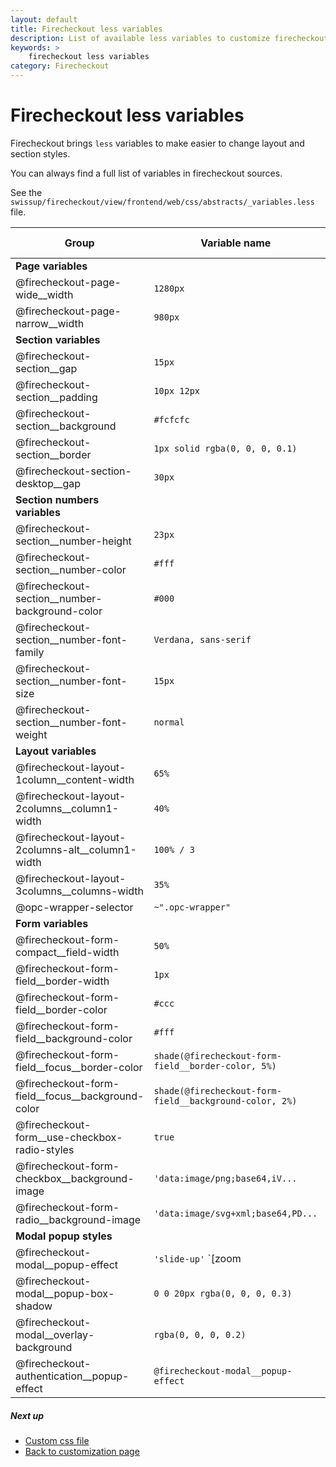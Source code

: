 ```yaml
---
layout: default
title: Firecheckout less variables
description: List of available less variables to customize firecheckout page
keywords: >
    firecheckout less variables
category: Firecheckout
---
```


# Firecheckout less variables

Firecheckout brings `less` variables to make easier to change layout and section
styles.

You can always find a full list of variables in firecheckout sources.

See the `swissup/firecheckout/view/frontend/web/css/abstracts/_variables.less` file.

Group               | Variable name                 | Default value
--------------------|-------------------------------|--------------
**Page variables**  |                               |
|@firecheckout-page-wide__width                     | `1280px`
|@firecheckout-page-narrow__width                   | `980px`
**Section variables** |                             |
|@firecheckout-section__gap                         | `15px`
|@firecheckout-section__padding                     | `10px 12px`
|@firecheckout-section__background                  | `#fcfcfc`
|@firecheckout-section__border                      | `1px solid rgba(0, 0, 0, 0.1)`
|@firecheckout-section-desktop__gap                 | `30px`
**Section numbers variables** |                     |
|@firecheckout-section__number-height               | `23px`
|@firecheckout-section__number-color                | `#fff`
|@firecheckout-section__number-background-color     | `#000`
|@firecheckout-section__number-font-family          | `Verdana, sans-serif`
|@firecheckout-section__number-font-size            | `15px`
|@firecheckout-section__number-font-weight          | `normal`
**Layout variables** |                              |
|@firecheckout-layout-1column__content-width        | `65%`
|@firecheckout-layout-2columns__column1-width       | `40%`
|@firecheckout-layout-2columns-alt__column1-width   | `100% / 3`
|@firecheckout-layout-3columns__columns-width       | `35%`
|@opc-wrapper-selector                              | `~".opc-wrapper"`
**Form variables** |                                |
|@firecheckout-form-compact__field-width            | `50%`
|@firecheckout-form-field__border-width             | `1px`
|@firecheckout-form-field__border-color             | `#ccc`
|@firecheckout-form-field__background-color         | `#fff`
|@firecheckout-form-field__focus__border-color      | `shade(@firecheckout-form-field__border-color, 5%)`
|@firecheckout-form-field__focus__background-color  | `shade(@firecheckout-form-field__background-color, 2%)`
|@firecheckout-form__use-checkbox-radio-styles      | `true`
|@firecheckout-form-checkbox__background-image      | `'data:image/png;base64,iV...`
|@firecheckout-form-radio__background-image         | `'data:image/svg+xml;base64,PD...`
**Modal popup styles** |                            |
|@firecheckout-modal__popup-effect                  | `'slide-up'` `[zoom|slide-down|slide-up]`
|@firecheckout-modal__popup-box-shadow              | `0 0 20px rgba(0, 0, 0, 0.3)`
|@firecheckout-modal__overlay-background            | `rgba(0, 0, 0, 0.2)`
|@firecheckout-authentication__popup-effect         | `@firecheckout-modal__popup-effect`

##### Next up

 - [Custom css file](../custom-css/)
 - [Back to customization page](../)
